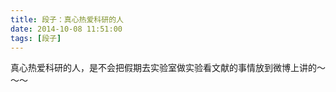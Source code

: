 ```yaml
---
title: 段子：真心热爱科研的人
date: 2014-10-08 11:51:00
tags: [段子]
---
```


真心热爱科研的人，是不会把假期去实验室做实验看文献的事情放到微博上讲的～～～
